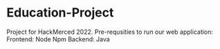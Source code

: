 # Education-Project
Project for HackMerced 2022.
Pre-requsities to run our web application:
Frontend:
  Node
  Npm
Backend:
  Java
